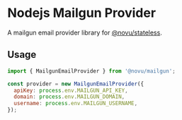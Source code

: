 # Nodejs Mailgun Provider

A mailgun email provider library for [@novu/stateless](https://github.com/khulnasoft/teleflow).

## Usage

```javascript
import { MailgunEmailProvider } from '@novu/mailgun';

const provider = new MailgunEmailProvider({
  apiKey: process.env.MAILGUN_API_KEY,
  domain: process.env.MAILGUN_DOMAIN,
  username: process.env.MAILGUN_USERNAME,
});
```
